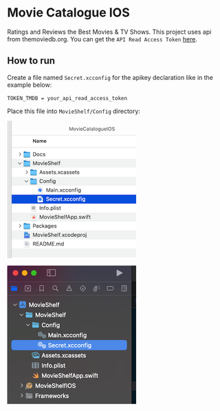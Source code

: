 # Movie Catalogue IOS
Ratings and Reviews the Best Movies &amp; TV Shows. This project uses api from themoviedb.org. You can get the `API Read Access Token` [here](https://developer.themoviedb.org).

## How to run
Create a file named `Secret.xcconfig` for the apikey declaration like in the example below: 
```
TOKEN_TMDB = your_api_read_access_token
```
Place this file into `MovieShelf/Config` directory:

![Config directory](./Docs/secret_directory_2.png)

![Config directory](./Docs/secret_directory_1.png)